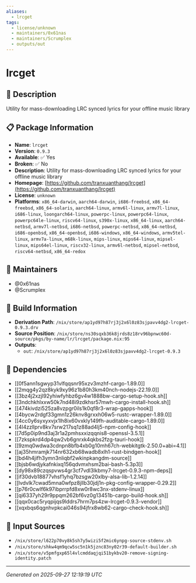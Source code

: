 ```yaml
---
aliases:
  - lrcget
tags:
  - license/unknown
  - maintainers/0x61nas
  - maintainers/Scrumplex
  - outputs/out
---
```


# lrcget

## 📝 Description

Utility for mass-downloading LRC synced lyrics for your offline music library

## 📋 Package Information

- **Name**: `lrcget`
- **Version**: `0.9.3`
- **Available**: ✅ Yes
- **Broken**: ✅ No
- **Description**: Utility for mass-downloading LRC synced lyrics for your offline music library
- **Homepage**: [https://github.com/tranxuanthang/lrcget](https://github.com/tranxuanthang/lrcget)
- **License**: `unknown`
- **Platforms**: `x86_64-darwin`, `aarch64-darwin`, `i686-freebsd`, `x86_64-freebsd`, `x86_64-solaris`, `aarch64-linux`, `armv6l-linux`, `armv7l-linux`, `i686-linux`, `loongarch64-linux`, `powerpc-linux`, `powerpc64-linux`, `powerpc64le-linux`, `riscv64-linux`, `s390x-linux`, `x86_64-linux`, `aarch64-netbsd`, `armv7l-netbsd`, `i686-netbsd`, `powerpc-netbsd`, `x86_64-netbsd`, `i686-openbsd`, `x86_64-openbsd`, `i686-windows`, `x86_64-windows`, `armv5tel-linux`, `armv7a-linux`, `m68k-linux`, `mips-linux`, `mips64-linux`, `mipsel-linux`, `mips64el-linux`, `riscv32-linux`, `armv6l-netbsd`, `mipsel-netbsd`, `riscv64-netbsd`, `x86_64-redox`
## 👥 Maintainers

- @0x61nas
- @Scrumplex


## 🔧 Build Information

- **Derivation Path**: `/nix/store/ap1yd97h87rj3j2x6l0z83sjpavv4dg2-lrcget-0.9.3.drv`
- **Source Position**: `/nix/store/ns30sqxb36k8jrds8z18rv96bpnwc60d-source/pkgs/by-name/lr/lrcget/package.nix:95`
- **Outputs**:
  - `out`:  `/nix/store/ap1yd97h87rj3j2x6l0z83sjpavv4dg2-lrcget-0.9.3`

## 🔗 Dependencies

- [[0f5ann1sgwyp31vlfqqsnr95xzv3mzhf-cargo-1.89.0]]
- [[2mqg4y2qz8kyk9xy96z1b80h3km40nch-nodejs-22.19.0]]
- [[3bz4j2xzjl92yhiwfyhbz6gv4w1888bw-cargo-setup-hook.sh]]
- [[3ndchkhlxxw50k7nd48i9zdkhsr57mwh-cargo-install-hook.sh]]
- [[474kivdzi525za8vzpgr0ils1k0qf8r3-wrap-gapps-hook]]
- [[4bycw2rdgf33gmn1z26knv8grxxh06w5-rustc-wrapper-1.89.0]]
- [[4cc0y6syxyxvjx1lh8ix60vxkly149fh-auditable-cargo-1.89.0]]
- [[4l4zzllprv8kv7srw217sq1z88ad4lj5-npm-config-hook]]
- [[7d5p0ip9nd3aj3r1a2pmhsxxizqqnis8-openssl-3.5.1]]
- [[7zkspkrd4dp4qw2vb6gnrxk4qkbs2fzg-tauri-hook]]
- [[9zmq0wdwa3cdnpn8bfb4xb0g10mh67ch-webkitgtk-2.50.0+abi=4.1]]
- [[aj35hmramjk714nr632xb68wadb8xlh1-rust-bindgen-hook]]
- [[bd4h4jifh3ymn3nliqbf2wkinpkangdm-source]]
- [[bjsb6wdjykafnkixq156qdvmxhsm2bai-bash-5.3p3]]
- [[dy98x89czqspvws4gr3cf7vdl3lkbmy7-lrcget-0.9.3-npm-deps]]
- [[if30dvb18877vhsf1yhq7bzsgw20xlby-alsa-lib-1.2.14]]
- [[lvdvlk7cwad5mna0wfpz8jllb30jdj1n-pkg-config-wrapper-0.29.2]]
- [[p76r0cwlf6k97ibprrpfd8xw0r8wc3nx-stdenv-linux]]
- [[qi6337yh29r9ppqm262bf6vz0g13451b-cargo-build-hook.sh]]
- [[qqx0cac5ryqpijqs9lddrs7hrm7ps4zw-lrcget-0.9.3-vendor]]
- [[xqxbqs6qgnhvpkcai046s94jfrx8wb62-cargo-check-hook.sh]]

## 📁 Input Sources

- `/nix/store/l622p70vy8k5sh7y5wizi5f2mic6ynpg-source-stdenv.sh`
- `/nix/store/shkw4qm9qcw5sc5n1k5jznc83ny02r39-default-builder.sh`
- `/nix/store/v5pmfgxp65l4vlcmddaqjqi51bykbv20-remove-signing-identity.patch`

---
*Generated on 2025-09-27 12:19:19 UTC*
